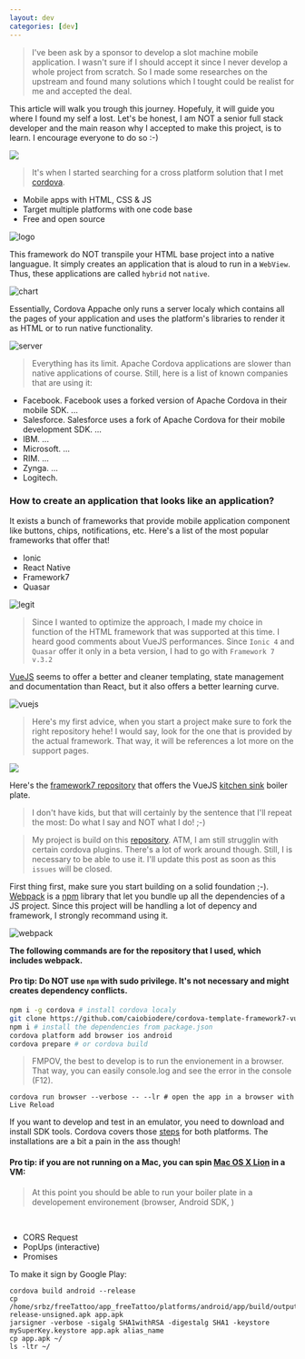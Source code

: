 ```yaml
---
layout: dev
categories: [dev]
---
```


> I've been ask by a sponsor to develop a slot machine mobile application. I wasn't sure if I should accept it since I never develop a whole project from scratch. So I made some researches on the upstream and found many solutions which I tought could be realist for me and accepted the deal.

This article will walk you trough this journey. Hopefuly, it will guide you where I found my self a lost. Let's be honest, I am NOT a senior full stack developer and the main reason why I accepted to make this project, is to learn. I encourage everyone to do so :-)

![](/assets/images/gohead.jpeg)

> It's when I started searching for a cross platform solution that I met [cordova](https://cordova.apache.org/). 

+ Mobile apps with HTML, CSS & JS
+ Target multiple platforms with one code base
+ Free and open source

![logo](/assets/images/logo_cordova_phonegap.jpg)

This framework do NOT transpile your HTML base project into a native languague. It simply creates an application that is aloud to run in a `WebView`. Thus, these applications are called `hybrid` not `native`.

![chart](/assets/images/cordova_chart.jpg)

Essentially, Cordova Appache only runs a server localy which contains all the pages of your application and uses the platform's libraries to render it as HTML or to run native functionality.

![server](/assets/images/cordova_server.jpg)

> Everything has its limit. Apache Cordova applications are slower than native applications of course. Still, here is a list of known companies that are using it:

+ Facebook. Facebook uses a forked version of Apache Cordova in their mobile SDK. ...
+ Salesforce. Salesforce uses a fork of Apache Cordova for their mobile development SDK. ...
+ IBM. ...
+ Microsoft. ...
+ RIM. ...
+ Zynga. ...
+ Logitech.

### How to create an application that looks like an application?


It exists a bunch of frameworks that provide mobile application component like buttons, chips, notifications, etc. Here's a list of the most popular frameworks that offer that!


+ Ionic
+ React Native
+ Framework7
+ Quasar

![legit](/assets/images/legit.jpg)

> Since I wanted to optimize the approach, I made my choice in function of the HTML framework that was supported at this time. I heard good comments about VueJS performances. Since `Ionic 4` and `Quasar` offer it only in a beta version, I had to go with `Framework 7 v.3.2`

[VueJS](https://vuejs.org) seems to offer a better and cleaner templating, state management and documentation than React, but it also offers a better learning curve.

![vuejs](/assets/images/vuejs.jpg)

> Here's my first advice, when you start a project make sure to fork the right repository hehe! I would say, look for the one that is provided by the actual framework. That way, it will be references a lot more on the support pages.

<img src="/assets/images/framework7.jpg" style="max-width: 30%">

Here's the [framework7 repository](https://github.com/framework7io/framework7) that offers the VueJS [kitchen sink](https://github.com/framework7io/framework7/tree/master/kitchen-sink) boiler plate. 

> I don't have kids, but that will certainly by the sentence that I'll repeat the most: Do what I say and NOT what I do! ;-)

> My project is build on this [repository](https://github.com/caiobiodere/cordova-template-framework7-vue-webpack). ATM,  I am still strugglin with certain cordova plugins. There's a lot of work around though. Still, I is necessary to be able to use it. I'll update this post as soon as this `issues` will be closed.


First thing first, make sure you start building on a solid foundation ;-). [Webpack](https://webpack.js.org) is a [npm](https://www.npmjs.com/) library that let you bundle up all the dependencies of a JS project. Since this project will be handling a lot of depency and framework, I strongly recommand using it.

![webpack](/assets/images/webpack.jpg)

__The following commands are for the repository that I used, which includes webpack.__

#### Pro tip: Do NOT use `npm` with sudo privilege. It's not necessary and might creates dependency conflicts.

```bash
npm i -g cordova # install cordova localy
git clone https://github.com/caiobiodere/cordova-template-framework7-vue-webpack && cordova-template-framework7-vue-webpack/template_src
npm i # install the dependencies from package.json
cordova platform add browser ios android
cordova prepare # or cordova build
```
> FMPOV, the best to develop is to run the envionement in a browser. That way, you can easily console.log and see the error in the console (F12).

```
cordova run browser --verbose -- --lr # open the app in a browser with Live Reload
```

If you want to develop and test in an emulator, you need to download and install SDK tools. Cordova covers those [steps](https://cordova.apache.org/docs/fr/latest/guide/platforms/android/index.html#installer-le-sdk-android) for both platforms. The installations are a bit a pain in the ass though!

#### Pro tip: if you are not running on a Mac, you can spin [Mac OS X Lion](https://www.hackintosh.computer/199/direct-download-macos/) in a VM:

> At this point you should be able to run your boiler plate in a developement environement (browser, Android SDK, )
<br>

- CORS Request
- PopUps (interactive)
- Promises




































To make it sign by Google Play:

```
cordova build android --release
cp /home/srbz/freeTattoo/app_freeTattoo/platforms/android/app/build/outputs/apk/release/app-release-unsigned.apk app.apk
jarsigner -verbose -sigalg SHA1withRSA -digestalg SHA1 -keystore mySuperKey.keystore app.apk alias_name
cp app.apk ~/
ls -ltr ~/
```
